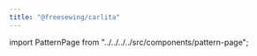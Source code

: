 ```yaml
---
title: "@freesewing/carlita"
---
```


import PatternPage from "../../../../src/components/pattern-page";

<PatternPage pattern="carlita" />
